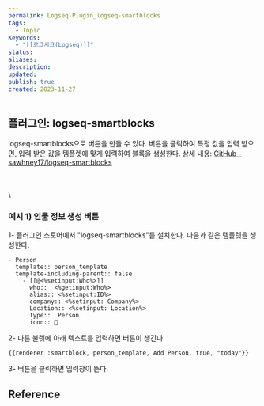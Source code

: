 ```yaml
---
permalink: Logseq-Plugin_logseq-smartblocks
tags:
  - Topic
Keywords:
  - "[[로그시크(Logseq)]]"
status: 
aliases: 
description: 
updated: 
publish: true
created: 2023-11-27
---
```


## 플러그인: logseq-smartblocks
logseq-smartblocks으로 버튼을 만들 수 있다. 버튼을 클릭하여 특정 값을 입력 받으면, 입력 받은 값을 템플렛에 맞게 입력하여 블록을 생성한다. 
상세 내용: [GitHub - sawhney17/logseq-smartblocks](https://github.com/sawhney17/logseq-smartblocks)

\
\
\
	

### 예시 1) 인물 정보 생성 버튼
1- 플러그인 스토어에서 "logseq-smartblocks"를 설치한다. 
다음과 같은 템플렛을 생성한다. 
```
- Person
  template:: person_template
  template-including-parent:: false
	- [[@<%setinput:Who%>]]
	  who::  <%getinput:Who%>
	  alias:: <%setinput:ID%>
	  company:: <%setinput: Company%>
	  Location:: <%setinput: Location%>
	  Type::  Person
	  icon:: 👤
```

2- 다른 불렛에 아래 텍스트를 입력하면 버튼이 생긴다. 
```
{{renderer :smartblock, person_template, Add Person, true, "today"}}
```

3- 버튼을 클릭하면 입력창이 뜬다. 

## Reference